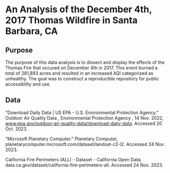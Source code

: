 
# An Analysis of the December 4th, 2017 Thomas Wildfire in Santa Barbara, CA

## Purpose 
The purpose of this data analysis is to dissect and display the effects of the Thomas Fire that occured on December 4th in 2017. This event burned a total of 281,893 acres and resulted in an increased AQI categorized as unhealthy. The goal was to construct a reproducible repository for public accessibility and use. 

## Data
"Download Daily Data | US EPA - U.S. Environmental Protection Agency.” Outdoor Air Quality Data , Environmental Protection Agency , 14 Nov. 2022, www.epa.gov/outdoor-air-quality-data/download-daily-data. 
Accessed 20 Oct. 2023.  

“Microsoft Planetary Computer.” Planetary Computer, planetarycomputer.microsoft.com/dataset/landsat-c2-l2. Accessed 24 Nov. 2023. 

California Fire Perimeters (ALL) - Dataset - California Open Data, data.ca.gov/dataset/california-fire-perimeters-all. Accessed 24 Nov. 2023. 